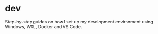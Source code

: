 # dev

Step-by-step guides on how I set up my development environment using Windows, WSL, Docker and VS Code.

